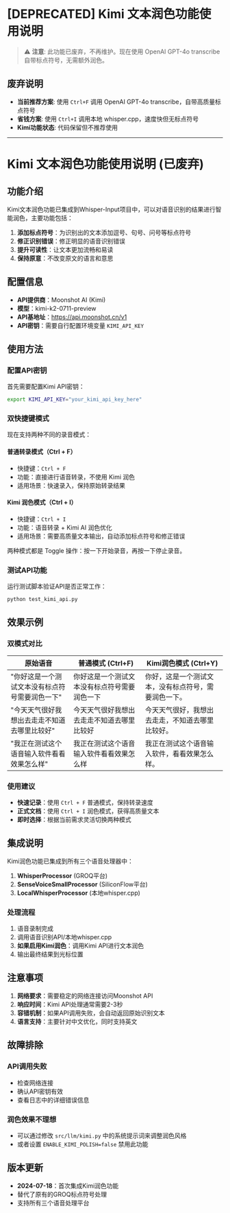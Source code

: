 # [DEPRECATED] Kimi 文本润色功能使用说明

> ⚠️ **注意**: 此功能已废弃，不再维护。现在使用 OpenAI GPT-4o transcribe 自带标点符号，无需额外润色。

## 废弃说明

- **当前推荐方案**: 使用 `Ctrl+F` 调用 OpenAI GPT-4o transcribe，自带高质量标点符号
- **省钱方案**: 使用 `Ctrl+I` 调用本地 whisper.cpp，速度快但无标点符号
- **Kimi功能状态**: 代码保留但不推荐使用

---

# Kimi 文本润色功能使用说明 (已废弃)

## 功能介绍

Kimi文本润色功能已集成到Whisper-Input项目中，可以对语音识别的结果进行智能润色，主要功能包括：

1. **添加标点符号**：为识别出的文本添加逗号、句号、问号等标点符号
2. **修正识别错误**：修正明显的语音识别错误
3. **提升可读性**：让文本更加流畅和易读
4. **保持原意**：不改变原文的语言和意思

## 配置信息

- **API提供商**：Moonshot AI (Kimi)
- **模型**：kimi-k2-0711-preview
- **API基地址**：https://api.moonshot.cn/v1
- **API密钥**：需要自行配置环境变量 `KIMI_API_KEY`

## 使用方法

### 配置API密钥

首先需要配置Kimi API密钥：

```bash
export KIMI_API_KEY="your_kimi_api_key_here"
```

### 双快捷键模式

现在支持两种不同的录音模式：

#### 普通转录模式（Ctrl + F）
- 快捷键：`Ctrl + F`
- 功能：直接进行语音转录，不使用 Kimi 润色
- 适用场景：快速录入，保持原始转录结果

#### Kimi 润色模式（Ctrl + I）
- 快捷键：`Ctrl + I`
- 功能：语音转录 + Kimi AI 润色优化
- 适用场景：需要高质量文本输出，自动添加标点符号和修正错误

两种模式都是 Toggle 操作：按一下开始录音，再按一下停止录音。

### 测试API功能

运行测试脚本验证API是否正常工作：

```bash
python test_kimi_api.py
```

## 效果示例

### 双模式对比

| 原始语音 | 普通模式 (Ctrl+F) | Kimi润色模式 (Ctrl+Y) |
|---|---|---|
| "你好这是一个测试文本没有标点符号需要润色一下" | 你好这是一个测试文本没有标点符号需要润色一下 | 你好，这是一个测试文本，没有标点符号，需要润色一下。 |
| "今天天气很好我想出去走走不知道去哪里比较好" | 今天天气很好我想出去走走不知道去哪里比较好 | 今天天气很好，我想出去走走，不知道去哪里比较好。 |
| "我正在测试这个语音输入软件看看效果怎么样" | 我正在测试这个语音输入软件看看效果怎么样 | 我正在测试这个语音输入软件，看看效果怎么样。 |

### 使用建议

- **快速记录**：使用 `Ctrl + F` 普通模式，保持转录速度
- **正式文档**：使用 `Ctrl + I` 润色模式，获得高质量文本
- **即时选择**：根据当前需求灵活切换两种模式

## 集成说明

Kimi润色功能已集成到所有三个语音处理器中：

1. **WhisperProcessor** (GROQ平台)
2. **SenseVoiceSmallProcessor** (SiliconFlow平台)  
3. **LocalWhisperProcessor** (本地whisper.cpp)

### 处理流程

1. 语音录制完成
2. 调用语音识别API/本地whisper.cpp
3. **如果启用Kimi润色**：调用Kimi API进行文本润色
4. 输出最终结果到光标位置

## 注意事项

1. **网络要求**：需要稳定的网络连接访问Moonshot API
2. **响应时间**：Kimi API处理通常需要2-3秒
3. **容错机制**：如果API调用失败，会自动返回原始识别文本
4. **语言支持**：主要针对中文优化，同时支持英文

## 故障排除

### API调用失败
- 检查网络连接
- 确认API密钥有效
- 查看日志中的详细错误信息

### 润色效果不理想
- 可以通过修改 `src/llm/kimi.py` 中的系统提示词来调整润色风格
- 或者设置 `ENABLE_KIMI_POLISH=false` 禁用此功能

## 版本更新

- **2024-07-18**：首次集成Kimi润色功能
- 替代了原有的GROQ标点符号处理
- 支持所有三个语音处理平台 